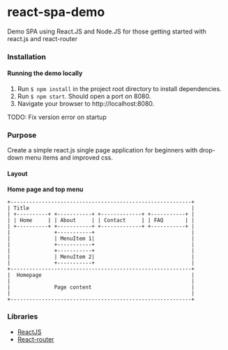 # react-spa-demo
Demo SPA using React.JS and Node.JS for those getting started with react.js and react-router
### Installation
#### Running the demo locally
1. Run `$ npm install` in the project root directory to install dependencies.
2. Run `$ npm start`. Should open a port on 8080.
3. Navigate your browser to http://localhost:8080.

TODO: Fix version error on startup 

### Purpose
Create a simple react.js single page application for beginners with drop-down menu items and improved css.

#### Layout
**Home page and top menu**

```
+----------------------------------------------------------+
| Title                                                    |
| +----------+ +-----------+ +-------------+ +-----------+ |
| | Home     | | About     | | Contact     | | FAQ       | |
| +----------+ +-----------+ +-------------+ +-----------+ |
|              +-----------+                               |
|              | MenuItem 1|                               |
|              +-----------+                               | 
|              +-----------+                               |
|              | MenuItem 2|                               |
|              +-----------+                               | 
+----------------------------------------------------------+
|  Homepage                                                |
|                                                          |
|              Page content                                |
|                                                          |
+----------------------------------------------------------+
```

### Libraries
* [ReactJS](https://facebook.github.io/react/)
* [React-router](https://github.com/ReactTraining/react-router)
